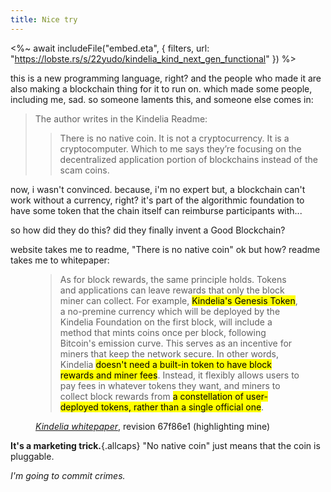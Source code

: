 ```yaml
---
title: Nice try 
---
```



<%~ await includeFile("embed.eta", { filters, url: "https://lobste.rs/s/22yudo/kindelia_kind_next_gen_functional" }) %>


this is a new programming language, right?
and the people who made it are also making a blockchain thing for it to run on.
which made some people, including me, sad.
so someone laments this, and someone else comes in: 

<style>
/* TODO: move this to missing.css */
blockquote blockquote { font-size: 1em }
</style>

> The author writes in the Kindelia Readme:
> > There is no native coin. It is not a cryptocurrency. It is a cryptocomputer.
> Which to me says they’re focusing on the decentralized application portion of blockchains instead of the scam coins.

now, i wasn't convinced.
because, i'm no expert but, a blockchain can't work without a currency, right?
it's part of the algorithmic foundation to have some token that the chain itself can reimburse participants with...

so how did they do this? did they finally invent a Good Blockchain?

website takes me to readme, "There is no native coin" ok but how? readme takes me to whitepaper:

<figure class="contents">

> As for block rewards, the same principle holds. Tokens and applications can leave rewards that only the block miner can collect. For example, <mark>Kindelia's Genesis Token</mark>, a no-premine currency which will be deployed by the Kindelia Foundation on the first block, will include a method that mints coins once per block, following Bitcoin's emission curve. This serves as an incentive for miners that keep the network secure. In other words, Kindelia <mark>doesn't need a built-in token to have block rewards and miner fees</mark>. Instead, it flexibly allows users to pay fees in whatever tokens they want, and miners to collect block rewards from <mark>a constellation of user-deployed tokens, rather than a single official one</mark>.

<figcaption>
    <a href="https://github.com/Kindelia/Kindelia-Chain/blob/67f86e1bf580dbf592b3cb80e8da2ec14ce01ea7/WHITEPAPER.md"
    ><cite>Kindelia whitepaper</cite></a>,
    revision 67f86e1
    (highlighting mine)
</figcaption>

</figure>

**It's a marketing trick.**{.allcaps}
"No native coin" just means that the coin is pluggable.

<i>I'm going to commit crimes.</i>
